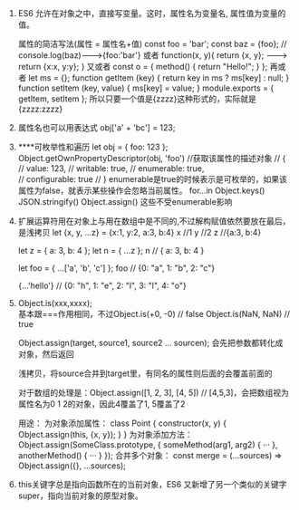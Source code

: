 
1.  ES6 允许在对象之中，直接写变量。这时，属性名为变量名, 属性值为变量的值。

	属性的简洁写法(属性 = 属性名+值)
	const foo = 'bar';
	const baz = {foo}; // 	console.log(baz)--->{foo:'bar'}
	或者
	function(x, y){
		return {x, y};   ---> return {x:x, y:y};
	}
	又或者
	const o = {
		method() {
		    return "Hello!";
		}
	};
	再或者
	let ms = {};
	function getItem (key) {
	  return key in ms ? ms[key] : null;
	}
	function setItem (key, value) {
	  ms[key] = value;
	}
	module.exports = { getItem, setItem };
	所以只要一个值是{zzzz}这种形式的，实际就是{zzzz:zzzz}

2. 属性名也可以用表达式 obj['a' + 'bc'] = 123;

3. ****可枚举性和遍历
	let obj = { foo: 123 };
	Object.getOwnPropertyDescriptor(obj, 'foo') //获取该属性的描述对象
	//  {
	//    value: 123,
	//    writable: true,
	//    enumerable: true,   
	//    configurable: true
	//  }
	enumerable是true的时候表示是可枚举的，如果该属性为false，就表示某些操作会忽略当前属性。
	for...in   Object.keys()   JSON.stringify()   Object.assign()  这些不受enumerable影响

4. 扩展运算符用在对象上与用在数组中是不同的,不过解构赋值依然要放在最后，是浅拷贝
	let {x, y, ...z} = {x:1, y:2, a:3, b:4}
	x  //1
	y  //2
	z  //{a:3, b:4}

	let z = { a: 3, b: 4 };
	let n = { ...z };
	n // { a: 3, b: 4 }

	let foo = { ...['a', 'b', 'c'] };
	foo
	// {0: "a", 1: "b", 2: "c"}

	{...'hello'}
	// {0: "h", 1: "e", 2: "l", 3: "l", 4: "o"}

5. Object.is(xxx,xxxx);  
	基本跟===作用相同，不过Object.is(+0, -0) // false
						 Object.is(NaN, NaN) // true

	Object.assign(target, source1, source2 ... sourcen); 会先把参数都转化成对象，然后返回
	
	浅拷贝，将source合并到target里，有同名的属性则后面的会覆盖前面的

	对于数组的处理是：Object.assign([1, 2, 3], [4, 5]) // [4,5,3]，会把数组视为属性名为0 1 2的对象，因此4覆盖了1, 5覆盖了2

	用途：
		为对象添加属性：
		class Point {
		  	constructor(x, y) {
		    	Object.assign(this, {x, y});
		  	}
		}
		为对象添加方法：
		Object.assign(SomeClass.prototype, {
		  	someMethod(arg1, arg2) {
		    	···
		  	},
		  	anotherMethod() {
		    	···
		  	}
		});
		合并多个对象：
		const merge = (...sources) => Object.assign({}, ...sources);

6.  this关键字总是指向函数所在的当前对象，ES6 又新增了另一个类似的关键字super，指向当前对象的原型对象。


